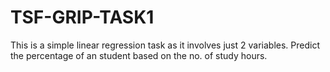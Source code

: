 # TSF-GRIP-TASK1
This is a simple linear regression task as it involves just 2 variables. Predict the percentage of an student based on the no. of study hours.
